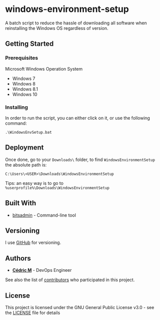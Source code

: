 # windows-environment-setup
A batch script to reduce the hassle of downloading all software when reinstalling the Windows OS regardless of version.

## Getting Started


### Prerequisites

Microsoft Windows Operation System

* Windows 7 
* Windows 8 
* Windows 8.1
* Windows 10

### Installing


In order to run the script, you can either click on it, or use the following command:


```
.\WindowsEnvSetup.bat
```


## Deployment

Once done, go to your `Downloads\` folder, to find `WindowsEnvironmentSetup` the absolute path is:
```
C:\Users\<USER>\Downloads\WindowsEnvironmentSetup
```
Tips: an easy way is to go to `%userprofile%\Downloads\WindowsEnvironmentSetup`


## Built With

* [bitsadmin](https://docs.microsoft.com/en-us/windows/win32/bits/bitsadmin-tool) - Command-line tool


## Versioning

I use [GitHub](https://github.com/Cedric-M/windows-environment-setup) for versioning.

## Authors

* **[Cédric M](https://github.com/Cedric-M)** - DevOps Engineer

See also the list of [contributors](https://github.com/Cedric-M/windows-environment-setup/graphs/contributors) who participated in this project.

## License

This project is licensed under the GNU General Public License v3.0 - see the [LICENSE](https://github.com/Cedric-M/windows-environment-setup/blob/master/LICENSE) file for details


